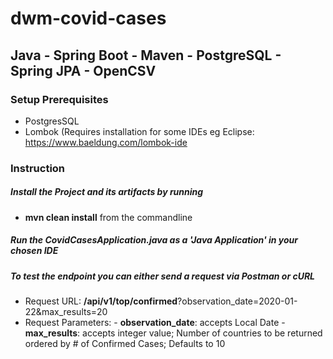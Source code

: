 # dwm-covid-cases

## Java - Spring Boot - Maven - PostgreSQL - Spring JPA - OpenCSV

### Setup Prerequisites
 - PostgresSQL 
 - Lombok (Requires installation for some IDEs eg Eclipse: https://www.baeldung.com/lombok-ide

### Instruction
##### Install the Project and its artifacts by running
  - **mvn clean install** from the commandline
##### Run the CovidCasesApplication.java as a 'Java Application' in your chosen IDE
##### To test the endpoint you can either send a request via Postman or cURL
  - Request URL: <localhost>**/api/v1/top/confirmed**?observation_date=2020-01-22&max_results=20
  - Request Parameters: 
        - **observation_date**: accepts Local Date
        - **max_results**: accepts integer value; Number of countries to be returned ordered by # of Confirmed Cases; Defaults to 10
